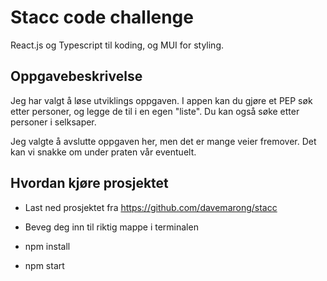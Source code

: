 # Stacc code challenge

React.js og Typescript til koding, og MUI for styling.

## Oppgavebeskrivelse

Jeg har valgt å løse utviklings oppgaven. I appen kan du gjøre et PEP søk etter personer, og legge de til i en egen "liste". Du kan også søke etter personer i selksaper.

Jeg valgte å avslutte oppgaven her, men det er mange veier fremover. Det kan vi snakke om under praten vår eventuelt.

## Hvordan kjøre prosjektet

- Last ned prosjektet fra https://github.com/davemarong/stacc
- Beveg deg inn til riktig mappe i terminalen

- npm install
- npm start
